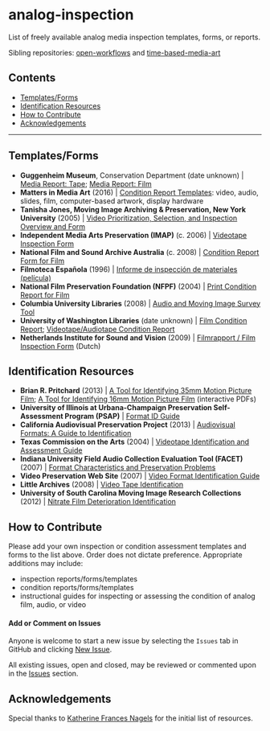 # analog-inspection

List of freely available analog media inspection templates, forms, or reports.

Sibling repositories: [open-workflows](https://github.com/amiaopensource/open-workflows) and [time-based-media-art](https://github.com/amiaopensource/time-based-media-art)

## Contents

* [Templates/Forms](#templatesforms)
* [Identification Resources](#identification-resources)
* [How to Contribute](#how-to-contribute)
* [Acknowledgements](#acknowledgements)

---

## Templates/Forms

- **Guggenheim Museum**, Conservation Department (date unknown) | [Media Report: Tape](http://media.guggenheim.org/content/New_York/collections/Conservation/MediaReport-Tape.pdf); [Media Report: Film](http://www.guggenheim.org/wp-content/uploads/2015/11/guggenheim-conservation-iteration-report-film-2012.pdf)
- **Matters in Media Art** (2016) | [Condition Report Templates](http://mattersinmediaart.org/assessing-time-based-media-art.html#post-templates): video, audio, slides, film, computer-based artwork, display hardware
- **Tanisha Jones, Moving Image Archiving & Preservation, New York University** (2005) | [Video Prioritization, Selection, and Inspection Overview and Form](http://www.nyu.edu/tisch/preservation/program/student_work/2005spring/05s_3403_jones_a3.doc)
- **Independent Media Arts Preservation (IMAP)** (c. 2006) | [Videotape Inspection Form](http://www.eai.org/resourceguide/preservation/singlechannel/pdf/videotape_inspection_form.pdf)
- **National Film and Sound Archive Australia** (c. 2008) | [Condition Report Form for Film](http://nfsa.gov.au/preservation/handbook/condition-reporting/condition-report-form/)
- **Filmoteca Española** (1996) | [Informe de inspección de materiales (película)](http://www.mcu.es/cine/MC/FE/Documentacion/InspeccionTecnicaHTM/16-InspeccionTecnica-Apendices1.htm)
- **National Film Preservation Foundation (NFPF)** (2004) | [Print Condition Report for Film](http://www.filmpreservation.org/userfiles/image/PDFs/pcr_blank.pdf)
- **Columbia University Libraries** (2008) | [Audio and Moving Image Survey Tool](http://library.columbia.edu/services/preservation/audiosurvey.html)
- **University of Washington Libraries** (date unknown) | [Film Condition Report](http://www.lib.washington.edu/specialcollections/collections/film-condition-report/at_download/file); [Videotape/Audiotape Condition Report](http://www.lib.washington.edu/specialcollections/collections/videotape-audiotape-condition-preservation/at_download/file)
- **Netherlands Institute for Sound and Vision** (2009) | [Filmrapport / Film Inspection Form](files.beeldengeluid.nl/pdf/filmrapport-nisv-scheveningen.doc) (Dutch)

## Identification Resources

- **Brian R. Pritchard** (2013) | [A Tool for Identifying 35mm Motion Picture Film](http://www.brianpritchard.com/35mm%20Film%20Identification%20Version%203.2.pdf); [A Tool for Identifying 16mm Motion Picture Film](http://www.brianpritchard.com/16mm%20Identification%20Version%201.02.pdf) (interactive PDFs)
- **University of Illinois at Urbana-Champaign Preservation Self-Assessment Program (PSAP)** | [Format ID Guide](https://psap.library.illinois.edu/format-id-guide)
- **California Audiovisual Preservation Project** (2013) | [Audiovisual Formats: A Guide to Identification](http://calpreservation.org/wp-content/uploads/2013/10/2013-Audiovisual-Formats_draft_webversion-2013oct15.pdf)
- **Texas Commission on the Arts** (2004) | [Videotape Identification and Assessment Guide](http://www.arts.texas.gov/wp-content/uploads/2012/04/video.pdf)
- **Indiana University Field Audio Collection Evaluation Tool (FACET)** (2007) | [Format Characteristics and Preservation Problems](http://www.dlib.indiana.edu/projects/sounddirections/facet/facet_formats.pdf)
- **Video Preservation Web Site** (2007) | [Video Format Identification Guide](http://videopreservation.conservation-us.org/vid_id/index.html)
- **Little Archives** (2008) | [Video Tape Identification](http://www.little-archives.net/guide/content/formats.html)
- **University of South Carolina Moving Image Research Collections** (2012) | [Nitrate Film Deterioration Identification](https://vimeo.com/36563176)

## How to Contribute

Please add your own inspection or condition assessment templates and forms to the list above. Order does not dictate preference. Appropriate additions may include:

- inspection reports/forms/templates
- condition reports/forms/templates
- instructional guides for inspecting or assessing the condition of analog film, audio, or video

#### Add or Comment on Issues

Anyone is welcome to start a new issue by selecting the `Issues` tab in GitHub and clicking [New Issue](https://github.com/amiaopensource/analog-inspection/issues/new).

All existing issues, open and closed, may be reviewed or commented upon in the [Issues](https://github.com/amiaopensource/analog-inspection/issues) section.

## Acknowledgements

Special thanks to [Katherine Frances Nagels](https://github.com/kfrn) for the initial list of resources.
